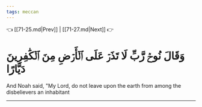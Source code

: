 ```yaml
---
tags: meccan
---
```


👈 [[71-25.md|Prev]] | [[71-27.md|Next]] 👉

# وَقَالَ نُوحٞ رَّبِّ لَا تَذَرۡ عَلَى ٱلۡأَرۡضِ مِنَ ٱلۡكَٰفِرِينَ دَيَّارًا

And Noah said, "My Lord, do not leave upon the earth from among the disbelievers an inhabitant

---

